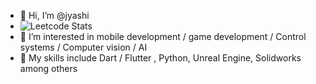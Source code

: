 - 👋 Hi, I’m @jyashi
- ![Leetcode Stats](https://leetcard.jacoblin.cool/jyashi)
- 👀 I’m interested in mobile development / game development / Control systems / Computer vision / AI
- 🌱 My  skills include Dart / Flutter , Python, Unreal Engine, Solidworks among others



<!---
jyashi/jyashi is a ✨ special ✨ repository because its `README.md` (this file) appears on your GitHub profile.
You can click the Preview link to take a look at your changes.
--->
